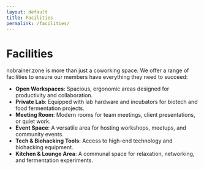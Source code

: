 ```yaml
---
layout: default
title: Facilities
permalink: /facilities/
---
```

# Facilities

nobrainer.zone is more than just a coworking space. We offer a range of facilities to ensure our members have everything they need to succeed:

- **Open Workspaces**: Spacious, ergonomic areas designed for productivity and collaboration.
- **Private Lab**: Equipped with lab hardware and incubators for biotech and food fermentation projects.
- **Meeting Room**: Modern rooms for team meetings, client presentations, or quiet work.
- **Event Space**: A versatile area for hosting workshops, meetups, and community events.
- **Tech & Biohacking Tools**: Access to high-end technology and biohacking equipment.
- **Kitchen & Lounge Area**: A communal space for relaxation, networking, and fermentation experiments.
